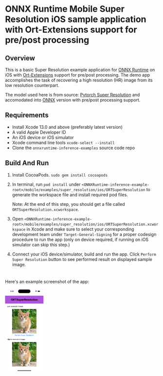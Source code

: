 # ONNX Runtime Mobile Super Resolution iOS sample application with Ort-Extensions support for pre/post processing

## Overview

This is a basic Super Resolution example application for [ONNX Runtime](https://github.com/microsoft/onnxruntime) on iOS with [Ort-Extensions](https://github.com/microsoft/onnxruntime-extensions) support for pre/post processing. The demo app accomplishes the task of recovering a high resolution (HR) image from its low resolution counterpart.

The model used here is from source: [Pytorch Super Resolution](https://pytorch.org/tutorials/advanced/super_resolution_with_onnxruntime.html) and accomodated into [ONNX](https://github.com/onnx/onnx) version with pre/post processing support.

## Requirements
- Install Xcode 13.0 and above (preferably latest version)
- A valid Apple Developer ID
- An iOS device or iOS simulator
- Xcode command line tools `xcode-select --install`
- Clone the `onnxruntime-inference-examples` source code repo

## Build And Run

1. Install CocoaPods. `sudo gem install cocoapods`

2. In terminal, run `pod install` under `<ONNXRuntime-inference-example-root>/mobile/examples/super_resolution/ios/ORTSuperResolution` to generate the workspace file and install required pod files.
   
   Note: At the end of this step, you should get a file called `ORTSuperResolution.xcworkspace`.

3. Open `<ONNXRuntime-inference-example-root>/mobile/examples/super_resolution/ios/ORTSuperResolution.xcworkspace` in Xcode and make sure to select your corresponding development team under `Target-General-Signing` for a proper codesign procedure to run the app (only on device required, if running on iOS simulator can skip this step.)

4. Connect your iOS device/simulator, build and run the app. Click `Perform Super Resolution` button to see performed result on displayed sample image.

#
Here's an example screenshot of the app:

<img width=25% src="images/Sample_Screenshot_1.png" alt="App Screenshot" />
